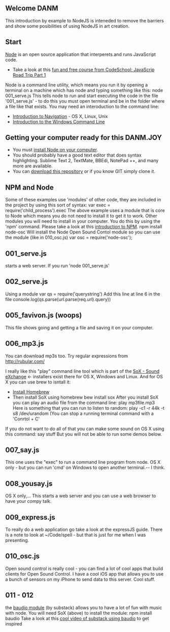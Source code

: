 Welcome DANM
------------

This introduction by example to NodeJS is inteneded to remove the barriers and show some posibilities of using NodeJS in art creation.

Start
-----

[Node](http://nodejs.org) is an open source application that interperets and runs JavaScript code.
  * Take a look at this [fun and free course from CodeSchool: JavaScrip Road Trip Part 1](http://www.codeschool.com/courses/javascript-road-trip-part-1)
  
Node is a command line utility, which means you run it by opening a terminal on a machine which has node and typing something like this:
  node 001_serve.js
This tells node to run and start executing the code in the file '001_serve.js' - to do this you must open terminal and be in the folder where a file like that exists. You may need an interoduction to the command line:
* [Introduction to Navigation](http://linuxcommand.org/lts0020.php) - OS X, Linux, Unix
* [Introduction to the Windows Command Line](http://www.bleepingcomputer.com/tutorials/windows-command-prompt-introduction/)

Getting your computer ready for this DANM.JOY
---------------------------------------------

* You must [install Node on your computer](http://nodejs.org/download/).
* You should probably have a good text editor that does syntax highlighting.
  Sublime Text 2, TextMate, BBEdi, NotePad ++, and many more are available.
* You can [download this repository](https://github.com/lyle/DANM.JOY/archive/master.zip) or if you know GIT simply clone it.

NPM and Node
------------

Some of these examples use 'modules' of other code, they are included in the project by using this sort of syntax:
  var exec = require('child_process').exec
The above example uses a module that is core to Node which means you do not need to install it to get it to work. Other modules you will need to install in your computer. You do this by using the 'npm' command. Please take a look at this [introduction to NPM](https://npmjs.org/doc/npm.html).
  npm install node-osc
Will install the Node Open Sound Contol module so you can use the module (like in 010_osc.js)
  var osc = require('node-osc');

001_serve.js
------------
starts a web server. If you run 'node 001_serve.js'

002_serve.js
------------
Using a module
  var qs = require('querystring')
Add this line at line 6 in the file
  console.log(qs.parse(url.parse(req.url).query))

005_favivon.js (woops)
--------------
  This file shows going and getting a file and saving it on your computer.

006_mp3.js
----------
You can download mp3s too.
Try regular expressions from http://rubular.com/

I really like this "play" command line tool which is part of the [SoX - Sound eXchange](http://sox.sourceforge.net/) <- installers exist there for OS X, Windows and Linux.
And for OS X you can use brew to isntall it:
* [Install Homebrew](https://github.com/mxcl/homebrew/wiki/installation)
* Then install SoX using homebrew
  bew install sox
After you install SoX you can play an audio file from the command line:
  play mp3file.mp3
Here is something that you can run to listen to random:
  play -c1 -r 44k -t s8 /dev/urandom
(You can stop a running terminal command with a 'Conrtol + C'

If you do not want to do all of that you can make some sound on OS X using this command:
  say stuff
But you will not be able to run some demos below.

007_say.js
----------
This one uses the "exec" to run a command line program from node. OS X only - but you can run 'cmd' on Windows to open another terminal.-- I think.

008_yousay.js
-------------
OS X only,... This starts a web server and you can use a web browser to have your compy talk.

009_express.js
--------------
To really do a web application go take a look at the expressJS guide. There is a note to look at ~/Code/spell - but that is just for me when I was presenting.

010_osc.js
----------
Open sound control is really cool - you can find a lot of cool apps that build clients for Open Sound Control. I have a cool iOS app that allows you to use a bunch of sensors on my iPhone to send data to this server. Cool stuff.

011 - 012
---------
the [baudio module](https://github.com/substack/baudio) (by substack) allows you to have a lot of fun with music with node. You will need SoX (above) to install the module:
  npm install baudio
Take a look at this [cool video of substack using baudio](https://www.youtube.com/watch?v=2oz_SwhBixs) to get inspired





